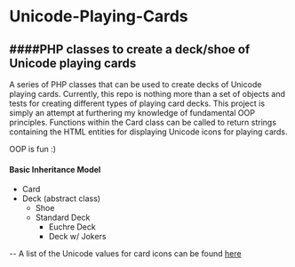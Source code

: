 # Unicode-Playing-Cards
####PHP classes to create a deck/shoe of Unicode playing cards
---
A series of PHP classes that can be used to create decks of Unicode playing cards. Currently, this repo is nothing more than a set of objects and tests for creating different types of playing card decks. This project is simply an attempt at furthering my knowledge of fundamental OOP principles. Functions within the Card class can be called to return strings containing the HTML entities for displaying Unicode icons for playing cards.

OOP is fun :)

#### Basic Inheritance Model
- Card
- Deck (abstract class)
  - Shoe
  - Standard Deck
    - Euchre Deck
    - Deck w/ Jokers
    
--
A list of the Unicode values for card icons can be found <a href="https://en.wikipedia.org/wiki/Playing_cards_in_Unicode" target="_blank">here</a>
